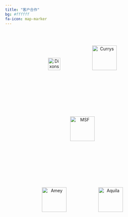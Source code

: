 ```yaml
---
title: "客户合作"
bg: #ffffff 
fa-icon: map-marker
---
```


<style>
    .sponsor-session img {
        margin:50px!important;
    }
</style>


<div class="sponsor-session" style="text-align: center;margin-bottom:50px;">


   <img class="img-sponsor" alt="Dixons" src="{{ site.baseurl }}/img/1.png" style="height: 40px;">

   <img class="img-sponsor" alt="Currys" src="{{ site.baseurl }}/img/2.png" style="height: 80px;">

</div>


<div class="sponsor-session" style="text-align: center;margin-bottom:50px;">
   <img class="img-sponsor" alt="MSF" src="{{ site.baseurl }}/img/5.png" style="height: 80px;">
</div>



<div class="sponsor-session" style="text-align: center;margin-bottom:20px;">

   <img class="img-sponsor" alt="Amey" src="{{ site.baseurl }}/img/3.png" style="height: 80px;">

   <img class="img-sponsor" alt="Aquila" src="{{ site.baseurl }}/img/4.png" style=" height: 80px;">

</div>



